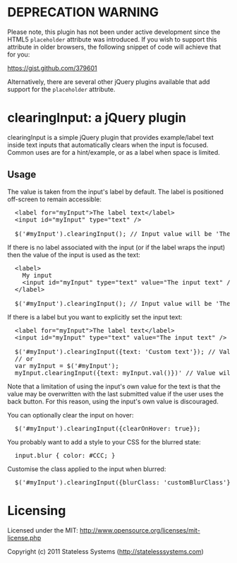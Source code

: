 # DEPRECATION WARNING

Please note, this plugin has not been under active development since the HTML5
<code>placeholder</code> attribute was introduced.  If you wish to support this
attribute in older browsers, the following snippet of code will achieve that
for you:

https://gist.github.com/379601

Alternatively, there are several other jQuery plugins available that add
support for the <code>placeholder</code> attribute.

# clearingInput: a jQuery plugin

clearingInput is a simple jQuery plugin that provides example/label text
inside text inputs that automatically clears when the input is focused.
Common uses are for a hint/example, or as a label when space is limited.

## Usage

The value is taken from the input's label by default.  The label is
positioned off-screen to remain accessible:

<pre>
  &lt;label for="myInput">The label text&lt;/label&gt;
  &lt;input id="myInput" type="text" /&gt;

  $('#myInput').clearingInput(); // Input value will be 'The label text'
</pre>

If there is no label associated with the input (or if the label wraps the
input) then the value of the input is used as the text:

<pre>
  &lt;label&gt;
    My input
    &lt;input id="myInput" type="text" value="The input text" /&gt;
  &lt;/label&gt;

  $('#myInput').clearingInput(); // Input value will be 'The input text'
</pre>

If there is a label but you want to explicitly set the input text:

<pre>
  &lt;label for="myInput"&gt;The label text&lt;/label&gt;
  &lt;input id="myInput" type="text" value="The input text" /&gt;

  $('#myInput').clearingInput({text: 'Custom text'}); // Value will be 'Custom text'
  // or
  var myInput = $('#myInput');
  myInput.clearingInput({text: myInput.val()})' // Value will be 'The input text'
</pre>

Note that a limitation of using the input's own value for the text is that the
value may be overwritten with the last submitted value if the user uses the
back button.  For this reason, using the input's own value is discouraged.

You can optionally clear the input on hover:

<pre>
  $('#myInput').clearingInput({clearOnHover: true});
</pre>

You probably want to add a style to your CSS for the blurred state:

<pre>
  input.blur { color: #CCC; }
</pre>

Customise the class applied to the input when blurred:

<pre>
  $('#myInput').clearingInput({blurClass: 'customBlurClass'});
</pre>

# Licensing

Licensed under the MIT:
http://www.opensource.org/licenses/mit-license.php

Copyright (c) 2011 Stateless Systems (http://statelesssystems.com)
